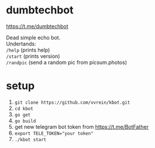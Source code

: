 # dumbtechbot
https://t.me/dumbtechbot

Dead simple echo bot.   
Undertands:  
`/help` (prints help)  
`/start` (prints version)  
`/randpic` (send a random pic from picsum.photos)  

# setup
1. `git clone https://github.com/vvrein/kbot.git`
2. `cd kbot`
3. `go get`
4. `go build`
5. get new telegram bot token from https://t.me/BotFather
6. `export TELE_TOKEN="your token"`
7. `./kbot start`
